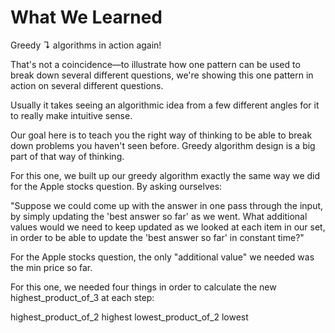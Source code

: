 # What We Learned
Greedy ↴ algorithms in action again!

That's not a coincidence—to illustrate how one pattern can be used to break down several different questions, we're showing this one pattern in action on several different questions.

Usually it takes seeing an algorithmic idea from a few different angles for it to really make intuitive sense.

Our goal here is to teach you the right way of thinking to be able to break down problems you haven't seen before. Greedy algorithm design is a big part of that way of thinking.

For this one, we built up our greedy algorithm exactly the same way we did for the Apple stocks question. By asking ourselves:

"Suppose we could come up with the answer in one pass through the input, by simply updating the 'best answer so far' as we went. What additional values would we need to keep updated as we looked at each item in our set, in order to be able to update the 'best answer so far' in constant time?"

For the Apple stocks question, the only "additional value" we needed was the min price so far.

For this one, we needed four things in order to calculate the new highest_product_of_3 at each step:

highest_product_of_2
highest
lowest_product_of_2
lowest